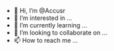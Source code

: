 - 👋 Hi, I’m @Accusr
- 👀 I’m interested in ...
- 🌱 I’m currently learning ...
- 💞️ I’m looking to collaborate on ...
- 📫 How to reach me ...

<!---
Accusr/Accusr is a ✨ special ✨ repository because its `README.md` (this file) appears on your GitHub profile.
You can click the Preview link to take a look at your changes.
--->
